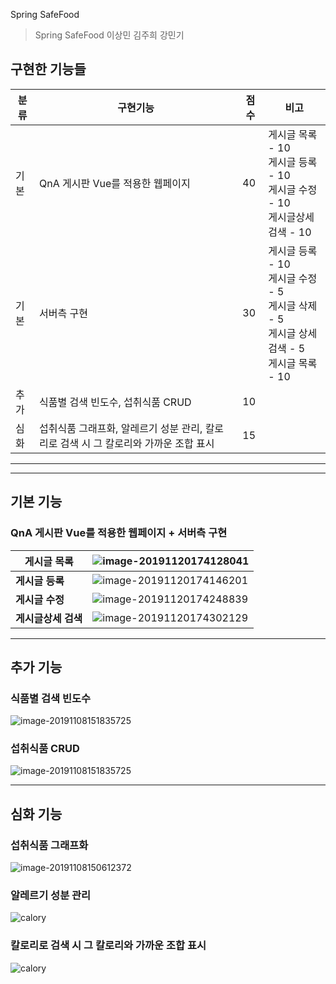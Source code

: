 Spring SafeFood

> Spring SafeFood 이상민 김주희 강민기



## 구현한 기능들

|분류 | 구현기능                                                     | 점수 | 비고                                                         |
|---- | ------------------------------------------------------------ | ---- | ------------------------------------------------------------ |
|기본 | QnA 게시판 Vue를 적용한 웹페이지                             | 40   | 게시글 목록 - 10<br/>게시글 등록 - 10<br/>게시글 수정 - 10<br/>게시글상세 검색 - 10 |
|기본 | 서버측 구현                                                  | 30   | 게시글 등록 - 10<br/>게시글 수정 - 5<br/>게시글 삭제 - 5<br/>게시글 상세검색 - 5<br/>게시글 목록 - 10 |
|추가 | 식품별 검색 빈도수, 섭취식품 CRUD                           | 10   |                                                              |
|심화 | 섭취식품 그래프화, 알레르기 성분 관리, 칼로리로 검색 시 그 칼로리와 가까운 조합 표시 | 15   |                                                              |



---

---



## 기본 기능

### QnA 게시판 Vue를 적용한 웹페이지 + 서버측 구현

| **게시글 목록**     | ![image-20191120174128041](README/image-20191120174128041.png) |
| ------------------- | ------------------------------------------------------------ |
| **게시글 등록**     | ![image-20191120174146201](README/image-20191120174146201.png) |
| **게시글 수정**     | ![image-20191120174248839](README/image-20191120174248839.png) |
| **게시글상세 검색** | ![image-20191120174302129](README/image-20191120174302129.png) |



---



## 추가 기능

### 식품별 검색 빈도수

![image-20191108151835725](README/image-20191108151835725.png)


### 섭취식품 CRUD

![image-20191108151835725](README/image-20191108151835725.png)



---



## 심화 기능

### 섭취식품 그래프화

![image-20191108150612372](README/image-20191108150612372.png)


### 알레르기 성분 관리

![calory](README/calory.png)


### 칼로리로 검색 시 그 칼로리와 가까운 조합 표시

![calory](README/calory.png)